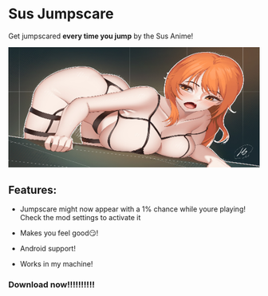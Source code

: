 # Sus Jumpscare

Get jumpscared **every time you jump** by the Sus Anime!

![anime](resources/susanime.png)

## Features:
- Jumpscare might now appear with a 1% chance while youre playing! Check the mod settings to activate it

- Makes you feel good😏!
- Android support!
- Works in my machine!

### Download now!!!!!!!!!!